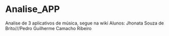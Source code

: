 # Analise_APP
Analise de 3 aplicativos de música, segue na wiki
Alunos: Jhonata Souza de Brito///Pedro Guilherme Camacho Ribeiro

